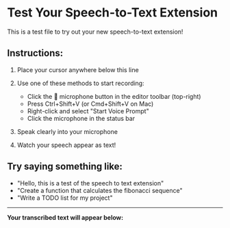 # Test Your Speech-to-Text Extension

This is a test file to try out your new speech-to-text extension!

## Instructions:
1. Place your cursor anywhere below this line
2. Use one of these methods to start recording:
   - Click the 🎤 microphone button in the editor toolbar (top-right)
   - Press Ctrl+Shift+V (or Cmd+Shift+V on Mac)
   - Right-click and select "Start Voice Prompt"
   - Click the microphone in the status bar

3. Speak clearly into your microphone
4. Watch your speech appear as text!

## Try saying something like:
- "Hello, this is a test of the speech to text extension"
- "Create a function that calculates the fibonacci sequence"
- "Write a TODO list for my project"

---

**Your transcribed text will appear below:**

